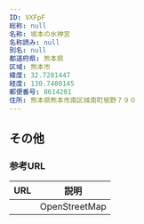 ```yaml
---
ID: VXFpF
総称: null
名称: 坂本の水神宮
名称読み: null
別名: null
都道府県: 熊本県
区域: 熊本市
緯度: 32.7281447
経度: 130.7480145
郵便番号: 8614201
住所: 熊本県熊本市南区城南町坂野７９０
---
```


## その他

### 参考URL

| URL | 説明          |
| --- | ------------- |
|     | OpenStreetMap |
